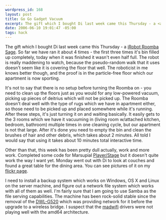 ```yaml
--- 
wordpress_id: 168
layout: post
title: Go Go Gadget Vacuum
excerpt: The gift which I bought Di last week came this Thursday - a <a href="http://irobot.com/sp.cfm?pageid=122"  title="iRobot Roomba Sage">iRobot Roomba Sage</a>.  So far we have ran it about 4 times - the first three times it's bin filled up completely, today when it was finished it wasn't even half full.  The robot is really maddening to watch, because the pseudo-random walk that it uses doesn't seem like it is covering the floor that well.
date: 2006-06-10 19:01:47 -05:00
tags: hack
---
```

The gift which I bought Di last week came this Thursday - a <a title="iRobot Roomba Sage" href="http://irobot.com/sp.cfm?pageid=122">iRobot Roomba Sage</a>.  So far we have ran it about 4 times - the first three times it's bin filled up completely, today when it was finished it wasn't even half full.  The robot is really maddening to watch, because the pseudo-random walk that it uses doesn't seem like it is covering the floor that well.  The roboticist in me knows better though, and the proof is in the particle-free floor which our apartment is now sporting.

It's not to say that there is no setup before turning the Roomba on - you need to clean up the floors just as you would for any low-powered vacuum, picking up pieces of deitrius which will not be picked up.  The Roomba doesn't deal well with the type of rugs which we have in apartment either, so those need to be picked up and placed somewhere while it's running.   After these steps, it's just turning it on and waiting basically.  It easily gets to the 3 rooms which we have it vacuuming in (living room w/attached kitchen, bedroom, bathroom) multiple times in one cleaning cycle, but our apartment is not that large.  After it's done you need to empty the bin and clean the brushes of hair and other debris, which takes about 2 minutes.  All told I would say that using it takes about 10 minutes total interactive time.

Other than that, this week has been pretty dull actually, work and more work.  Completed some code for Marsupial <a href="http://playerstage.sf.net">Player/Stage</a> but it doesn't quite work the way I want yet.  Monday went out with Di to look at couches and found a great table for the dining area.  You can see pictures of it on my <a title="Jamuraa's Flickr Page" href="http://www.flickr.com/photos/jamuraa/">flickr page</a>.

I need to install a backup system which works on Windows, OS X and Linux on the server machine, and figure out a network file system which works with all of them as well.  I'm fairly sure that I am going to use Samba as the file serving capabilities.   The machine has been rock-solid stable since the removal of the <a title="D-Link DWL-G520 Product Page" href="http://www.dlink.com/products/?pid=12">DWL-G520</a> which was providing network for it before the upgrade to a wireless bridge.  I suspect that the <a title="Madwifi Atheros Drivers" href="http://madwifi.org/">madwifi</a> drivers were not playing well with the amd64 architecture.
